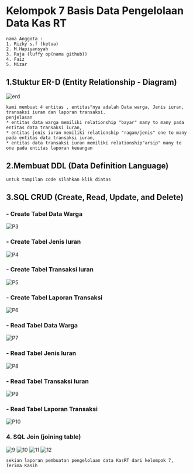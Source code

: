 # Kelompok 7 Basis Data Pengelolaan Data Kas RT

```
nama Anggota :
1. Rizky s.f (ketua)
2. M.Hapiyansyah
3. Raja (luffy op(nama github))
4. Faiz 
5. Mizar

```
## 1.Stuktur ER-D (Entity Relationship - Diagram)

![erd](foto/erd.jpg)

```
kami membuat 4 entitas , entitas"nya adalah Data warga, Jenis iuran, transaksi iuran dan laporan transaksi.
penjelasan
* entitas data warga memiliki relationship "bayar" many to many pada entitas data transaksi iuran,
* entitas jenis iuran memiliki relationship "ragam/jenis" one to many pada entitas data transaksi iuran,
* entitas data transaksi iuran memiliki relationship"arsip" many to one pada entitas laporan keuangan 

```
## 2.Membuat DDL (Data Definition Language)

```
untuk tampilan code silahkan klik diatas

```
## 3.SQL CRUD (Create, Read, Update, and Delete)

### - Create Tabel Data Warga

![P3](poto/P3.png)

### - Create Tabel Jenis Iuran

![P4](poto/P4.png)

### - Create Tabel Transaksi Iuran

![P5](poto/P5.png)

### - Create Tabel Laporan Transaksi 

![P6](poto/P6.png)

### - Read Tabel Data Warga 

![P7](poto/P7.png)

### - Read Tabel Jenis Iuran

![P8](poto/P8.png)

### - Read Tabel Transaksi Iuran

![P9](poto/P9.png)

### - Read Tabel Laporan Transaksi

![P10](poto/P10.png)

### 4. SQL Join (joining table)

![9](foto/9.png)
![10](foto/10.png)
![11](foto/11.png)
![12](foto/12.png)

```
sekian laporan pembuatan pengelolaan data KasRT dari kelompok 7, 
Terima Kasih

```

